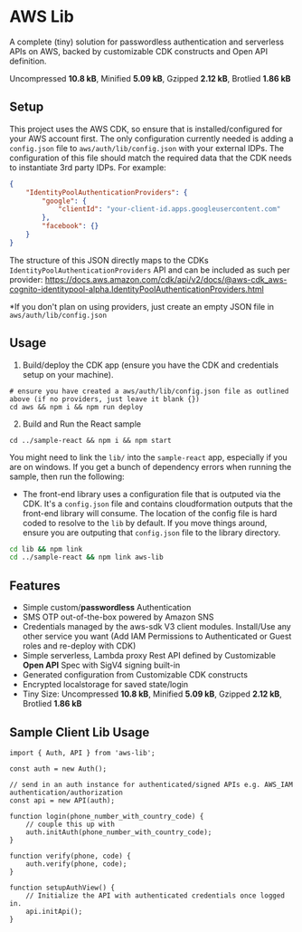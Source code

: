 # AWS Lib

A complete (tiny) solution for passwordless authentication and serverless APIs on AWS, backed by customizable CDK constructs and Open API definition.

Uncompressed **10.8 kB**, Minified **5.09 kB**, Gzipped **2.12 kB**, Brotlied **1.86 kB**

## Setup
This project uses the AWS CDK, so ensure that is installed/configured for your AWS account first. The only configuration currently needed is adding a `config.json` file to `aws/auth/lib/config.json` with your external IDPs. The configuration of this file should match the required data that the CDK needs to instantiate 3rd party IDPs. For example:

```json
{
    "IdentityPoolAuthenticationProviders": {
        "google": {
            "clientId": "your-client-id.apps.googleusercontent.com"
        },
        "facebook": {}
    }
}

```

The structure of this JSON directly maps to the CDKs `IdentityPoolAuthenticationProviders` API and can be included as such per provider:
https://docs.aws.amazon.com/cdk/api/v2/docs/@aws-cdk_aws-cognito-identitypool-alpha.IdentityPoolAuthenticationProviders.html

*If you don't plan on using providers, just create an empty JSON file in `aws/auth/lib/config.json`

## Usage

1. Build/deploy the CDK app (ensure you have the CDK and credentials setup on your machine).
```
# ensure you have created a aws/auth/lib/config.json file as outlined above (if no providers, just leave it blank {})
cd aws && npm i && npm run deploy
```
2. Build and Run the React sample
```
cd ../sample-react && npm i && npm start
```

You might need to link the `lib/` into the `sample-react` app, especially if you are on windows. If you get a bunch of dependency errors when running the sample, then run the following:

* The front-end library uses a configuration file that is outputed via the CDK. It's a `config.json` file and contains cloudformation outputs that the front-end library will consume. The location of the config file is hard coded to resolve to the `lib` by default. If you move things around, ensure you are outputing that `config.json` file to the library directory.
```bash
cd lib && npm link
cd ../sample-react && npm link aws-lib
```

## Features

* Simple custom/**passwordless** Authentication
* SMS OTP out-of-the-box powered by Amazon SNS
* Credentials managed by the aws-sdk V3 client modules. Install/Use any other service you want (Add IAM Permissions to Authenticated or Guest roles and re-deploy with CDK)
* Simple serverless, Lambda proxy Rest API defined by Customizable **Open API** Spec with SigV4 signing built-in
* Generated configuration from Customizable CDK constructs
* Encrypted localstorage for saved state/login
* Tiny Size: Uncompressed **10.8 kB**, Minified **5.09 kB**, Gzipped **2.12 kB**, Brotlied **1.86 kB**

## Sample Client Lib Usage
```
import { Auth, API } from 'aws-lib';

const auth = new Auth();

// send in an auth instance for authenticated/signed APIs e.g. AWS_IAM authentication/authorization
const api = new API(auth);

function login(phone_number_with_country_code) {
    // couple this up with 
    auth.initAuth(phone_number_with_country_code);
}

function verify(phone, code) {
    auth.verify(phone, code);
}

function setupAuthView() {
    // Initialize the API with authenticated credentials once logged in.
    api.initApi();
}

```